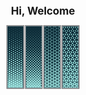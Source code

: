 <h1 align="center"> Hi, Welcome </h1>
<p align="center">
  <img width="200" src="Untitled.svg" alt="cool">
</p>
